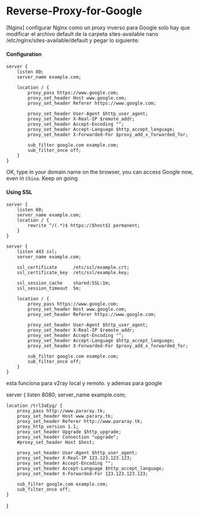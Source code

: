 # Reverse-Proxy-for-Google
[Nginx] configurar Nginx como un proxy inverso para Google
solo hay que modificar el archivo default de la carpeta sites-available
nano /etc/nginx/sites-available/default        y pegar lo siguiente:

#### Configuration
```nginx
server {
    listen 80;
    server_name example.com;

    location / {
        proxy_pass https://www.google.com;
        proxy_set_header Host www.google.com;
        proxy_set_header Referer https://www.google.com;

        proxy_set_header User-Agent $http_user_agent;
        proxy_set_header X-Real-IP $remote_addr;
        proxy_set_header Accept-Encoding "";
        proxy_set_header Accept-Language $http_accept_language;
        proxy_set_header X-Forwarded-For $proxy_add_x_forwarded_for;

        sub_filter google.com example.com;
        sub_filter_once off;
    }
}
```
OK, type in your domain name on the browser, you can access Google now, even in `China`. Keep on going
<br>
#### Using SSL
```nginx
server {
    listen 80;
    server_name example.com;
    location / {
        rewrite ^/(.*)$ https://$host$1 permanent;
    }
}

server {
    listen 443 ssl;
    server_name example.com;

    ssl_certificate      /etc/ssl/example.crt;
    ssl_certificate_key  /etc/ssl/example.key;

    ssl_session_cache    shared:SSL:1m;
    ssl_session_timeout  5m;

    location / {
        proxy_pass https://www.google.com;
        proxy_set_header Host www.google.com;
        proxy_set_header Referer https://www.google.com;

        proxy_set_header User-Agent $http_user_agent;
        proxy_set_header X-Real-IP $remote_addr;
        proxy_set_header Accept-Encoding "";
        proxy_set_header Accept-Language $http_accept_language;
        proxy_set_header X-Forwarded-For $proxy_add_x_forwarded_for;

        sub_filter google.com example.com;
        sub_filter_once off;
    }
}
```
esta funciona para v2ray local y remoto. y ademas para google

server {
    listen 8080;
    server_name example.com;

    location /trl3aEyg/ {
        proxy_pass http://www.pararay.tk;
        proxy_set_header Host www.parary.tk;
        proxy_set_header Referer http://www.pararay.tk;
        proxy_http_version 1.1;
        proxy_set_header Upgrade $http_upgrade;
        proxy_set_header Connection "upgrade";
        #proxy_set_header Host $host;

        proxy_set_header User-Agent $http_user_agent;
        proxy_set_header X-Real-IP 123.123.123.123;
        proxy_set_header Accept-Encoding "";
        proxy_set_header Accept-Language $http_accept_language;
        proxy_set_header X-Forwarded-For 123.123.123.123;

        sub_filter google.com example.com;
        sub_filter_once off;
    }
}
